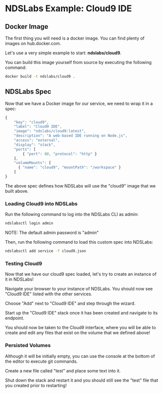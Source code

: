 # NDSLabs Example: Cloud9 IDE

## Docker Image
The first thing you will need is a docker image. You can find plenty of images on hub.docker.com.

Let's use a very simple example to start: **ndslabs/cloud9**.

You can build this image yourself from source by executing the following command:
```bash
docker build -t ndslabs/cloud9 .
```

## NDSLabs Spec
Now that we have a Docker image for our service, we need to wrap it in a spec:
```js
{
    "key": "cloud9",
    "label": "Cloud9 IDE",
    "image": "ndslabs/cloud9:latest",
    "description": "A web-based IDE running on Node.js",
    "access": "external",
    "display": "stack",
    "ports": [
        { "port": 80, "protocol": "http" }
    ],
    "volumeMounts": [
      { "name": "cloud9", "mountPath": "/workspace" }
    ]
}
```

The above spec defines how NDSLabs will use the "cloud9" image that we built above.

### Loading Cloud9 into NDSLabs
Run the following command to log into the NDSLabs CLI as admin:
```bash
ndslabsctl login admin
```

NOTE: The default admin password is "admin"

Then, run the following command to load this custom spec into NDSLabs:
```bash
ndslabsctl add service -f cloud9.json
```

### Testing Cloud9
Now that we have our cloud9 spec loaded, let's try to create an instance of it in NDSLabs!

Navigate your browser to your instance of NDSLabs. You should now see "Cloud9 IDE" listed with the other services.

Choose "Add" next to "Cloud9 IDE" and step through the wizard.

Start up the "Cloud9 IDE" stack once it has been created and navigate to its endpoint.

You should now be taken to the Cloud9 interface, where you will be able to create and edit any files that exist on the volume that we defined above!

### Persisted Volumes
Although it will be initially empty, you can use the console at the bottom of the editor to execute git commands.

Create a new file called "test" and place some text into it.

Shut down the stack and restart it and you should still see the "test" file that you created prior to restarting!

